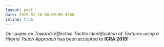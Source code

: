 ```yaml
---
layout: post
date: 2019-01-26 00:00:00-0400
inline: true
---
```


Our paper on *Towards Effective Tactile Identification of Textures using a Hybrid Touch Approach* has been accepted to **ICRA 2019!**